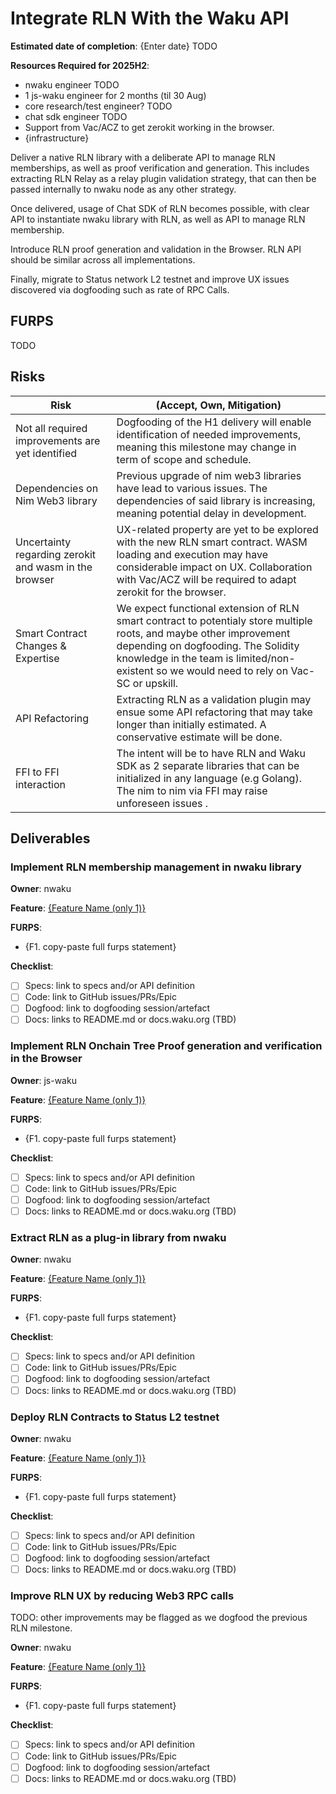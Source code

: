# Integrate RLN With the Waku API

**Estimated date of completion**: {Enter date} TODO

**Resources Required for 2025H2**:
- nwaku engineer TODO
- 1 js-waku engineer for 2 months (til 30 Aug)
- core research/test engineer? TODO
- chat sdk engineer TODO
- Support from Vac/ACZ to get zerokit working in the browser.
- {infrastructure}

Deliver a native RLN library with a deliberate API to manage RLN memberships, as well as proof verification and generation.
This includes extracting RLN Relay as a relay plugin validation strategy, that can then be passed internally to nwaku node
as any other strategy.

Once delivered, usage of Chat SDK of RLN becomes possible, with clear API to instantiate nwaku library with RLN, as well
as API to manage RLN membership.

Introduce RLN proof generation and validation in the Browser. RLN API should be similar across all implementations.

Finally, migrate to Status network L2 testnet and improve UX issues discovered via dogfooding such as rate of RPC Calls.

## FURPS

TODO

## Risks

| Risk                                                  | (Accept, Own, Mitigation)                                                                                                                                                                                                                               |
|-------------------------------------------------------|---------------------------------------------------------------------------------------------------------------------------------------------------------------------------------------------------------------------------------------------------------|
| Not all required improvements are yet identified      | Dogfooding of the H1 delivery will enable identification of needed improvements, meaning this milestone may change in term of scope and schedule.                                                                                                       |
| Dependencies on Nim Web3 library                      | Previous upgrade of nim web3 libraries have lead to various issues. The dependencies of said library is increasing, meaning potential delay in development.                                                                                             |
| Uncertainty regarding zerokit and wasm in the browser | UX-related property are yet to be explored with the new RLN smart contract. WASM loading and execution may have considerable impact on UX. Collaboration with Vac/ACZ will be required to adapt zerokit for the browser.                                |
| Smart Contract Changes & Expertise                    | We expect functional extension of RLN smart contract to potentialy store multiple roots, and maybe other improvement depending on dogfooding. The Solidity knowledge in the team is limited/non-existent so we would need to rely on Vac-SC or upskill. |
| API Refactoring                                       | Extracting RLN as a validation plugin may ensue some API refactoring that may take longer than initially estimated. A conservative estimate will be done.                                                                                               |
| FFI to FFI interaction                                | The intent will be to have RLN and Waku SDK as 2 separate libraries that can be initialized in any language (e.g Golang). The nim to nim via FFI may raise unforeseen issues .                                                                          | 

## Deliverables 

### Implement RLN membership management in nwaku library

**Owner**: nwaku

**Feature**: [{Feature Name (only 1)}]({path/to/furps/file})

**FURPS**:
- {F1. copy-paste full furps statement}

**Checklist**:
- [ ] Specs: link to specs and/or API definition
- [ ] Code: link to GitHub issues/PRs/Epic
- [ ] Dogfood: link to dogfooding session/artefact
- [ ] Docs: links to README.md or docs.waku.org (TBD)

### Implement RLN Onchain Tree Proof generation and verification in the Browser 

**Owner**: js-waku

**Feature**: [{Feature Name (only 1)}]({path/to/furps/file})

**FURPS**:
- {F1. copy-paste full furps statement}

**Checklist**:
- [ ] Specs: link to specs and/or API definition
- [ ] Code: link to GitHub issues/PRs/Epic
- [ ] Dogfood: link to dogfooding session/artefact
- [ ] Docs: links to README.md or docs.waku.org (TBD)

### Extract RLN as a plug-in library from nwaku 

**Owner**: nwaku

**Feature**: [{Feature Name (only 1)}]({path/to/furps/file})

**FURPS**:
- {F1. copy-paste full furps statement}

**Checklist**:
- [ ] Specs: link to specs and/or API definition
- [ ] Code: link to GitHub issues/PRs/Epic
- [ ] Dogfood: link to dogfooding session/artefact
- [ ] Docs: links to README.md or docs.waku.org (TBD)

### Deploy RLN Contracts to Status L2 testnet

**Owner**: nwaku

**Feature**: [{Feature Name (only 1)}]({path/to/furps/file})

**FURPS**:
- {F1. copy-paste full furps statement}

**Checklist**:
- [ ] Specs: link to specs and/or API definition
- [ ] Code: link to GitHub issues/PRs/Epic
- [ ] Dogfood: link to dogfooding session/artefact
- [ ] Docs: links to README.md or docs.waku.org (TBD)

### Improve RLN UX by reducing Web3 RPC calls

TODO: other improvements may be flagged as we dogfood the previous RLN milestone.

**Owner**: nwaku

**Feature**: [{Feature Name (only 1)}]({path/to/furps/file})

**FURPS**:
- {F1. copy-paste full furps statement}

**Checklist**:
- [ ] Specs: link to specs and/or API definition
- [ ] Code: link to GitHub issues/PRs/Epic
- [ ] Dogfood: link to dogfooding session/artefact
- [ ] Docs: links to README.md or docs.waku.org (TBD)